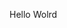 Hello Wolrd
























































































































































































































































































































































































































































































































































































































































































































































































































































































































































































































































































































































































































































































































































































































































